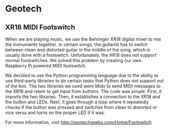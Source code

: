 # Geotech
## XR18 MIDI Footswitch
When we are playing music, we use the Behringer XR18 digital mixer to mix the instruments together. In certain songs, the guitarist has to switch between clean and distorted guitar in the middle of the song, which is usually done with a footswitch. Unfortunately, the XR18 does not support normal footswitches. We solved this problem by creating our own Raspberry Pi powered MIDI footswitch.

We decided to use the Python programming language due to the ability to use third-party libraries to do certain tasks that Python does not support out of the box. The two libraries we used were Mido to send MIDI messages to the XR18 and rstem to get input from buttons. The code was simple. First, it imports the two libraries. Then, it establishes a connection to the XR18 and the button and LEDs. Next, it goes through a loop where it repeatedly checks if the button was pressed and switches from clean to distorted or vice versa and turns on the proper LED if it was.

For more information, visit http://geotechgeeks.com/Home/Footswitch.
